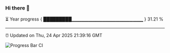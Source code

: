 ### Hi there 👋

⏳ Year progress { █████████▁▁▁▁▁▁▁▁▁▁▁▁▁▁▁▁▁▁▁▁▁ } 31.21 %

---

⏰ Updated on Thu, 24 Apr 2025 21:39:16 GMT

![Progress Bar CI](https://github.com/IshwaranRudhara/GIT-ACTION/workflows/Progress%20Bar%20CI/badge.svg)
